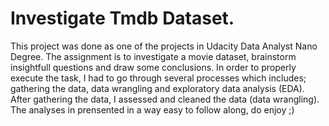 # Investigate Tmdb Dataset.
This project was done as one of the projects in Udacity Data Analyst Nano Degree.
The assignment is to investigate a movie dataset, brainstorm insightfull questions and draw some conclusions.
In order to properly execute the task, I had to go through several processes which includes; gathering the data, data wrangling and exploratory data analysis (EDA).
After gathering the data, I assessed and cleaned the data (data wrangling).
The analyses in prensented in a way easy to follow along, do enjoy ;)
